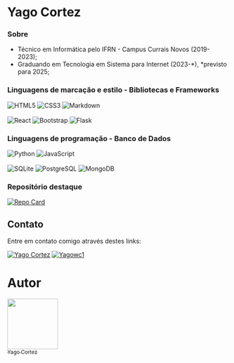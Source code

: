 # Yago Cortez

### Sobre
  - Técnico em Informática pelo IFRN - Campus Currais Novos (2019-2023);
  - Graduando em Tecnologia em Sistema para Internet (2023-*), *previsto para 2025;


### Linguagens de marcação e estilo - Bibliotecas e Frameworks
  ![HTML5](https://img.shields.io/badge/HTML5-E34F26?style=for-the-badge&logo=html5&logoColor=white) 
  ![CSS3](https://img.shields.io/badge/CSS3-1572B6?style=for-the-badge&logo=css3&logoColor=white) 
  ![Markdown](https://img.shields.io/badge/Markdown-000?style=for-the-badge&logo=markdown)
  <br>
  <br>
  ![React](https://img.shields.io/badge/React-20232A?style=for-the-badge&logo=react&logoColor=61DAFB)
  ![Bootstrap](https://img.shields.io/badge/-boostrap-0D1117?style=for-the-badge&logo=bootstrap&labelColor=0D1117)
  ![Flask](https://img.shields.io/badge/flask-%23000.svg?style=for-the-badge&logo=flask&logoColor=white)

### Linguagens de programação - Banco de Dados
  ![Python](https://img.shields.io/badge/python-3670A0?style=for-the-badge&logo=python&logoColor=ffdd54)
  ![JavaScript](https://img.shields.io/badge/JavaScript-F7DF1E?style=for-the-badge&logo=javascript&logoColor=black)
  <br>
  <br>
  ![SQLite](https://img.shields.io/badge/SQLite-000?style=for-the-badge&logo=sqlite&logoColor=07405E)
  ![PostgreSQL](https://img.shields.io/badge/PostgreSQL-000?style=for-the-badge&logo=postgresql)
  ![MongoDB](https://img.shields.io/badge/MongoDB-%234ea94b.svg?style=for-the-badge&logo=mongodb&logoColor=white)

### Repositório destaque
[![Repo Card](https://github-readme-stats.vercel.app/api/pin/?username=Yagowc1&repo=Flask-e-React&bg_color=000&border_color=30A3DC&show_icons=true&icon_color=30A3DC&title_color=E94D5F&text_color=FFF)](https://github.com/Yagowc1/Flask-e-React)

## Contato

Entre em contato comigo através destes links:

[![Yago Cortez](https://img.shields.io/badge/LinkedIn-Yago_Cortez-blue?style=flat-square&logo=linkedin)](https://www.linkedin.com/in/yago-cortez-9211512a7/)
[![Yagowc1](https://img.shields.io/badge/GitHub-Yagowc1-black?style=flat-square&logo=github)](https://github.com/Yagowc1)

# Autor

<img loading="lazy" src="https://avatars.githubusercontent.com/u/143226127?v=4" style="width:115px;">
<br>
<a href="https://github.com/Yagowc1"><sub>Yago Cortez</sub></a>

